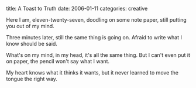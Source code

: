 title: A Toast to Truth
date: 2006-01-11
categories: creative


Here I am, eleven-twenty-seven,
doodling on some note paper, still
putting  you out of my mind.

Three minutes later, still the same
thing  is going on. Afraid to write
what I know should be said.

What's  on my mind, in my head,
it's all the same thing.
But I can't even  put it on paper,
the pencil won't say what I want.

My heart  knows what it thinks
it wants, but it never learned
to move the  tongue the right way.
